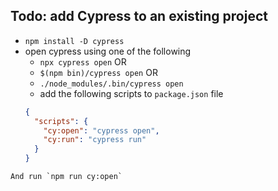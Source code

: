 ## Todo: add Cypress to an existing project

- `npm install -D cypress`
- open cypress using one of the following
  - `npx cypress open` OR
  - `$(npm bin)/cypress open` OR
  - `./node_modules/.bin/cypress open`
  - add the following scripts to `package.json` file
  ```json
  {
    "scripts": {
      "cy:open": "cypress open",
      "cy:run": "cypress run"
    }
  }
```
And run `npm run cy:open`